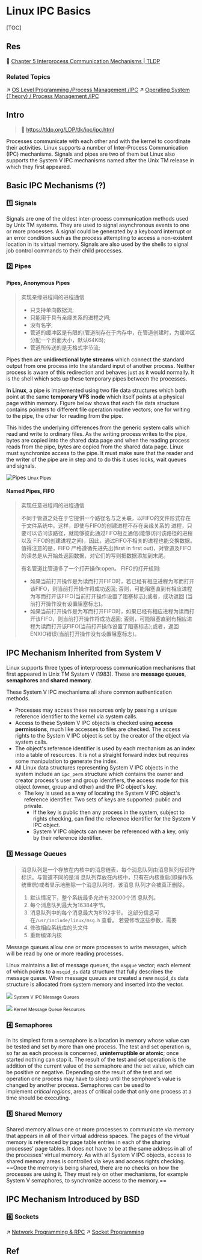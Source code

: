 # Linux IPC Basics

[TOC]



## Res
📂 [Chapter 5 Interprocess Communication Mechanisms | TLDP](https://tldp.org/LDP/tlk/ipc/ipc.html)

### Related Topics
↗ [OS Level Programming /Process Management /IPC](../../../../📟%20System%20Level%20Programming/OS%20Level%20Programming%20with%20C%20&%20CPP/Process%20Management/IPC%20(Internal)/IPC%20(Internal).md)
↗ [Operating System (Theory) / Process Management /IPC](../../../../../🧬%20Computer%20System/Operating%20System%20(Theory)/Processes%20Management%20(CPU%20+%20Main%20Memory%20Resource)/IPC%20(Inter%20Process%20Communication)/IPC%20(Inter%20Process%20Communication).md)



## Intro
> 🔗 https://tldp.org/LDP/tlk/ipc/ipc.html

Processes communicate with each other and with the kernel to coordinate their activities. Linux supports a number of Inter-Process Communication (IPC) mechanisms. Signals and pipes are two of them but Linux also supports the System V IPC mechanisms named after the Unix TM release in which they first appeared.



## Basic IPC Mechanisms (?)
### 1️⃣ Signals
Signals are one of the oldest inter-process communication methods used by Unix TM systems. They are used to signal asynchronous events to one or more processes. A signal could be generated by a keyboard interrupt or an error condition such as the process attempting to access a non-existent location in its virtual memory. Signals are also used by the shells to signal job control commands to their child processes.



### 2️⃣ Pipes
#### Pipes, Anonymous Pipes
> 实现亲缘进程间的进程通信
> 
> - 只支持单向数据流;
> - 只能用于具有亲缘关系的进程之间;
> - 没有名字;
> - 管道的缓冲区是有限的(管道制存在于内存中，在管道创建时，为缓冲区分配一个页面大小，默认64KB);
> - 管道所传送的是无格式字节流;

Pipes then are **unidirectional byte streams** which connect the standard output from one process into the standard input of another process. Neither process is aware of this redirection and behaves just as it would normally. It is the shell which sets up these temporary pipes between the processes.

**In Linux**, a pipe is implemented using two file data structures which both point at the same **temporary VFS inode** which itself points at a physical page within memory. Figure below shows that each file data structure contains pointers to different file operation routine vectors; one for writing to the pipe, the other for reading from the pipe.

This hides the underlying differences from the generic system calls which read and write to ordinary files. As the writing process writes to the pipe, bytes are copied into the shared data page and when the reading process reads from the pipe, bytes are copied from the shared data page. Linux must synchronize access to the pipe. It must make sure that the reader and the writer of the pipe are in step and to do this it uses locks, wait queues and signals.


![Pipes](https://www.science.unitn.it/~fiorella/guidelinux/tlk/img38.gif)
<small>Linux Pipes</small>


#### Named Pipes, FIFO
> 实现任意进程间的进程通信
> 
> 不同于管道之处在于它提供一个路径名与之关联，以FIFO的文件形式存在于文件系统中。这样，即使与FIFO的创建进程不存在亲缘关系的 进程，只要可以访问该路径，就能够彼此通过FIFO相互通信(能够访问该路径的进程以及 FIFO的创建进程之间)，因此，通过FIFO不相关的进程也能交换数据。值得注意的是，FIFO 严格遵循先进先出(first in first out)，对管道及FIFO的读总是从开始处返回数据，对它们的写则把数据添加到末尾。
> 
> 有名管道比管道多了一个打开操作:open。
> FIFO的打开规则:
> - 如果当前打开操作是为读而打开FIFO时，若已经有相应进程为写而打开该FIFO，则当前打开操作将成功返回; 否则，可能阻塞直到有相应进程为写而打开该FIFO(当前打开操作设置了阻塞标志);或者，成功返回 (当前打开操作没有设置阻塞标志)。
> - 如果当前打开操作是为写而打开FIFO时，如果已经有相应进程为读而打开该FIFO，则当前打开操作将成功返回; 否则，可能阻塞直到有相应进程为读而打开该FIFO(当前打开操作设置了阻塞标志);或者，返回 ENXIO错误(当前打开操作没有设置阻塞标志)。



## IPC Mechanism Inherited from System V
Linux supports three types of interprocess communication mechanisms that first appeared in Unix TM System V (1983). These are **message queues**, **semaphores** and **shared memory**. 

These System V IPC mechanisms all share common authentication methods. 
- Processes may access these resources only by passing a unique reference identifier to the kernel via system calls.
- Access to these System V IPC objects is checked using **access permissions**, much like accesses to files are checked. The access rights to the System V IPC object is set by the creator of the object via system calls.
- The object's reference identifier is used by each mechanism as an index into a table of resources. It is not a straight forward index but requires some manipulation to generate the index.
- All Linux data structures representing System V IPC objects in the system include an `ipc_perm` structure which contains the owner and creator process's user and group identifiers, the access mode for this object (owner, group and other) and the IPC object's key. 
	- The key is used as a way of locating the System V IPC object's reference identifier. Two sets of keys are supported: public and private. 
		- If the key is public then any process in the system, subject to rights checking, can find the reference identifier for the System V IPC object. 
		- System V IPC objects can never be referenced with a key, only by their reference identifier.


### 3️⃣ Message Queues
> 消息队列是一个存放在内核中的消息链表，每个消息队列由消息队列标识符标识。与管道不同的是消 息队列存放在内核中，只有在内核重启(即操作系 统重启)或者显示地删除一个消息队列时，该消息 队列才会被真正删除。
> 
> 1. 默认情况下，整个系统最多允许有32000个消 息队列。  
> 2. 每个消息队列最大为16384字节。
> 3. 消息队列中的每个消息最大为8192字节。 这部分信息可在`/usr/include/linux/msg.h` 查看。
> 若要修改这些参数，需要
> 1. 修改相应系统库的头文件
> 2. 重新编译内核

Message queues allow one or more processes to write messages, which will be read by one or more reading processes. 

Linux maintains a list of message queues, the `msgque` vector; each element of which points to a `msqid_ds` data structure that fully describes the message queue. When message queues are created a new `msqid_ds` data structure is allocated from system memory and inserted into the vector.


![](../../../../../../../Assets/Pics/Pasted%20image%2020230416085017.png)
<small>System V IPC Message Queues</small>



![](../../../../../../../Assets/Pics/Pasted%20image%2020230416084913.png)
<small>Kernel Message Queue Resources</small>


### 4️⃣ Semaphores
In its simplest form a semaphore is a location in memory whose value can be tested and set by more than one process. The test and set operation is, so far as each process is concerned, **uninterruptible or atomic**; once started nothing can stop it. The result of the test and set operation is the addition of the current value of the semaphore and the set value, which can be positive or negative. Depending on the result of the test and set operation one process may have to sleep until the semphore's value is changed by another process. Semaphores can be used to implement _critical regions_, areas of critical code that only one process at a time should be executing.


### 5️⃣ Shared Memory
Shared memory allows one or more processes to communicate via memory that appears in all of their virtual address spaces. The pages of the virtual memory is referenced by page table entries in each of the sharing processes' page tables. It does not have to be at the same address in all of the processes' virtual memory. 
As with all System V IPC objects, access to shared memory areas is controlled via keys and access rights checking. ==Once the memory is being shared, there are no checks on how the processes are using it. They must rely on other mechanisms, for example System V semaphores, to synchronize access to the memory.==



## IPC Mechanism Introduced by BSD
### 6️⃣ Sockets
↗ [Network Programming & RPC](../../../../../🏎️%20Computer%20Networking%20and%20Communication/🎅🏼%20Network%20Programming%20&%20RPC/Network%20Programming%20&%20RPC.md)
↗ [Socket Programming](../../../../../🏎️%20Computer%20Networking%20and%20Communication/🎅🏼%20Network%20Programming%20&%20RPC/Socket%20Programming/Socket%20Programming.md)



## Ref
[进程间通信（IPC）介绍]: https://www.cnblogs.com/CheeseZH/p/5264465.html

[进程间通信和线程间通信总结]: https://blog.csdn.net/J080624/article/details/87454764

[进程间通信和多线程通信的区别整理]: https://www.cnblogs.com/JCpeng/p/15037359.html

[Demangling message queues]: http://sunsite.uakom.sk/sunworldonline/swol-11-1997/swol-11-insidesolaris.html


